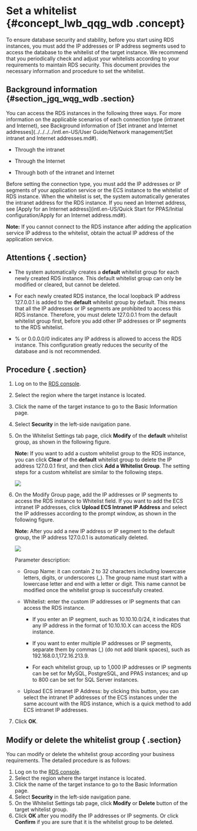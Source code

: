 # Set a whitelist {#concept_lwb_qqg_wdb .concept}

To ensure database security and stability, before you start using RDS instances, you must add the IP addresses or IP address segments used to access the database to the whitelist of the target instance. We recommend that you periodically check and adjust your whitelists according to your requirements to maintain RDS security. This document provides the necessary information and procedure to set the whitelist.

## Background information {#section_jgq_wqg_wdb .section}

You can access the RDS instances in the following three ways. For more information on the applicable scenarios of each connection type \(intranet and Internet\), see Background information of [Set intranet and Internet addresses](../../../../intl.en-US/User Guide/Network management/Set intranet and Internet addresses.md#).

-   Through the intranet

-   Through the Internet

-   Through both of the intranet and Internet


Before setting the connection type, you must add the IP addresses or IP segments of your application service or the ECS instance to the whitelist of RDS instance. When the whitelist is set, the system automatically generates the intranet address for the RDS instance. If you need an Internet address, see [Apply for an Internet address](intl.en-US/Quick Start for PPAS/Initial configuration/Apply for an Internet address.md#).

**Note:** If you cannot connect to the RDS instance after adding the application service IP address to the whitelist, obtain the actual IP address of the application service.

## Attentions { .section}

-   The system automatically creates a **default** whitelist group for each newly created RDS instance. This default whitelist group can only be modified or cleared, but cannot be deleted.

-   For each newly created RDS instance, the local loopback IP address 127.0.0.1 is added to the **default** whitelist group by default. This means that all the IP addresses or IP segments are prohibited to access this RDS instance. Therefore, you must delete 127.0.0.1 from the default whitelist group first, before you add other IP addresses or IP segments to the RDS whitelist.

-   % or 0.0.0.0/0 indicates any IP address is allowed to access the RDS instance. This configuration greatly reduces the security of the database and is not recommended.


## Procedure { .section}

1.  Log on to the [RDS console](https://rds.console.aliyun.com/).
2.  Select the region where the target instance is located.
3.  Click the name of the target instance to go to the Basic Information page.
4.  Select **Security** in the left-side navigation pane.
5.  On the Whitelist Settings tab page, click **Modify** of the **default** whitelist group, as shown in the following figure.

    **Note:** If you want to add a custom whitelist group to the RDS instance, you can click **Clear** of the **default** whitelist group to delete the IP address 127.0.0.1 first, and then click **Add a Whitelist Group**. The setting steps for a custom whitelist are similar to the following steps.

    ![](http://static-aliyun-doc.oss-cn-hangzhou.aliyuncs.com/assets/img/7860/2969_en-US.png)

6.  On the Modify Group page, add the IP addresses or IP segments to access the RDS instance to Whitelist field. If you want to add the ECS intranet IP addresses, click **Upload ECS Intranet IP Address** and select the IP addresses according to the prompt window, as shown in the following figure.

    **Note:** After you add a new IP address or IP segment to the default group, the IP address 127.0.0.1 is automatically deleted.

    ![](http://static-aliyun-doc.oss-cn-hangzhou.aliyuncs.com/assets/img/7860/2970_en-US.png)

    Parameter description:

    -   Group Name: it can contain 2 to 32 characters including lowercase letters, digits, or underscores \(\_\). The group name must start with a lowercase letter and end with a letter or digit. This name cannot be modified once the whitelist group is successfully created.

    -   Whitelist: enter the custom IP addresses or IP segments that can access the RDS instance.

        -   If you enter an IP segment, such as 10.10.10.0/24, it indicates that any IP address in the format of 10.10.10.X can access the RDS instance.

        -   If you want to enter multiple IP addresses or IP segments, separate them by commas \(,\) \(do not add blank spaces\), such as 192.168.0.1,172.16.213.9.

        -   For each whitelist group, up to 1,000 IP addresses or IP segments can be set for MySQL, PostgreSQL, and PPAS instances; and up to 800 can be set for SQL Server instances.

    -   Upload ECS intranet IP Address: by clicking this button, you can select the intranet IP addresses of the ECS instances under the same account with the RDS instance, which is a quick method to add ECS intranet IP addresses.

7.  Click **OK**.

## Modify or delete the whitelist group { .section}

You can modify or delete the whitelist group according your business requirements. The detailed procedure is as follows:

1.  Log on to the [RDS console](https://rds.console.aliyun.com/).
2.  Select the region where the target instance is located.
3.  Click the name of the target instance to go to the Basic Information page.
4.  Select **Security** in the left-side navigation pane.
5.  On the Whitelist Settings tab page, click **Modify** or **Delete** button of the target whitelist group.
6.  Click **OK** after you modify the IP addresses or IP segments. Or click **Confirm** if you are sure that it is the whitelist group to be deleted.

